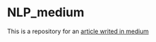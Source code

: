 # NLP_medium

This is a repository for an [article writed in medium](https://medium.com/@rubialesalberto/an%C3%A1lisis-de-sentimiento-destroza-los-mejores-notebooks-de-kaggle-con-redes-neuronales-y-word2vec-84fd9150e453)
